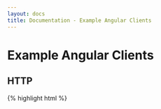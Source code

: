 ```yaml
---
layout: docs
title: Documentation - Example Angular Clients
---
```


# Example Angular Clients

## HTTP

{% highlight html %}
<html>
  <head>
    <script src="//ajax.googleapis.com/ajax/libs/angularjs/1.2.25/angular.min.js"></script>
    <script type="text/javascript">

      var app = angular.module('actionheroDocumentationApp', []);
      
      app.controller('actionsController', function($scope, Actions) {
        $scope.actions = new Actions();
        $scope.actions.showDocumentation();
      });

      app.factory('Actions', function($http){
        var Actions = function(){
          this.actions = {}
          this.loaded  = false;
        };

        Actions.prototype.showDocumentation = function(){
          var self = this;
          self.loaded = false;
          var url = '/api/showDocumentation?callback=JSON_CALLBACK';
          $http.jsonp(url).success(function(data){
            self.actions = data.documentation;
            self.loaded = true;
          });
        }

        return Actions;
      });

    </script>
  </head>

  <body ng-app="actionheroDocumentationApp">
    <table border="1" ng-controller="actionsController">
      <thead>
        <tr><th colspan="6">Actionhero APIs</th></tr>
        <tr>
          <td><strong>name</strong></td>
          <td><strong>version</strong></td>
          <td><strong>description</strong></td>
          <td><strong>required</strong></td>
          <td><strong>optional</strong></td>
          <td><strong>outputExample</strong></td>
        </tr>
      </thead>
      <tbody ng-show="actions.loaded">
        <tr ng-repeat="actionCollection in actions.actions">
          <td>{{ actionCollection['1'].name }}</td>
          <td>{{ actionCollection['1'].version }}</td>
          <td>{{ actionCollection['1'].description }}</td>
          <td>{{ actionCollection['1'].inputs.required }}</td>
          <td>{{ actionCollection['1'].inputs.optional }}</td>
          <td>{{ actionCollection['1'].outputExample }}</td>
        </tr>
      </tbody>
      <tbody ng-show="!actions.loaded">
        <tr >
          <td colspan="6">loading...</td>
        </tr>
      </tbody>
    </table>
  </body>
</html>
{% endhighlight %}

## WebSocket with actionheroClient

{% highlight html %}
<html>
  <head>
    <script src="//ajax.googleapis.com/ajax/libs/angularjs/1.2.25/angular.min.js"></script>
    <script type="text/javascript" src="/public/javascript/actionheroClient.js"></script>
    <script type="text/javascript">

      var app = angular.module('actionheroChat', []);
      var rooms = ['defaultRoom']
      
      app.controller('chatController', function($scope, ChatClient){
        $scope.chatClient = new ChatClient(function(){
          $scope.$apply();
        });
        $scope.chatClient.connect();
        
        $scope.inputMessage = {message: 'hi'};
        
        $scope.say = function(){
          $scope.chatClient.say($scope.inputMessage.message)
          $scope.inputMessage.message = '';
        }
      });

      app.factory('ChatClient', function(){
        var ChatClient = function(callback){
          var self = this;

          self.client = new ActionheroClient();
          self.messages = [];
          self.error = null;
          self.rooms = rooms;
          self.connected = false;
          self.callback = callback;

          self.client.on('connected',    function(){ self.connected = true;  self.callback(); })
          self.client.on('disconnected', function(){ self.connected = false; self.callback(); })
          // self.client.on('message',      function(message){ console.log(message) })
          self.client.on('alert',        function(message){ window.alert( JSON.stringify(message) ) })
          self.client.on('api',          function(message){ window.alert( JSON.stringify(message) ) })
          self.client.on('say',          function(message){ 
            self.messages.push(message);
            self.callback();
          })
        };

        ChatClient.prototype.connect = function(){
          var self = this;

          self.client.connect(function(error, details){
            if(error){ self.error = error; }
            else{
              self.details = details;
              self.rooms.forEach(function(room){
                self.client.roomAdd(room);
              });
            }
          });
        }

        ChatClient.prototype.say = function(message){
          var self = this;
          self.client.say(self.client.rooms[0], message);
          self.messages.push({
            sentAt: new Date().getTime(),
            message: message,
            from: '*me*',
          });
        }

        return ChatClient;
      });

    </script>
  </head>

  <body ng-app="actionheroChat">
  <div ng-controller="chatController">
    <div>connected: {{ chatClient.connected }}</div>
    <div>
      <form name="myForm">
        say: <input type="text" name="inputMessage" ng-model="inputMessage.message" ng-minlength="1" ng-maxlength="20">
        <button ng-click="say()">say</button>
      </form>
    </div>
    <table border="1">
      <thead>
        <tr><th colspan="6">Chat</th></tr>
        <tr>
          <td><strong>Who</strong></td>
          <td><strong>When</strong></td>
          <td><strong>Message</strong></td>
        </tr>
      </thead>
      <tbody>
        <tr ng-repeat="message in chatClient.messages">
          <td>{{ message.from }}</td>
          <td>{{ message.sentAt }}</td>
          <td>{{ message.message }}</td>
        </tr>
      </tbody>
    </table>
  </body>
</html>
{% endhighlight %}
